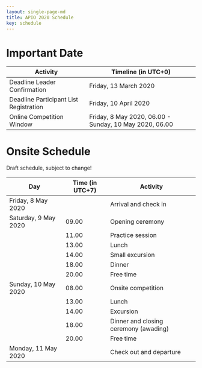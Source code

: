 ```yaml
---
layout: single-page-md
title: APIO 2020 Schedule
key: schedule
---
```


# Important Date

| Activity | Timeline (in UTC+0) |
|----------|----------|
| Deadline Leader Confirmation | Friday, 13 March 2020 |
| Deadline Participant List Registration | Friday, 10 April 2020 |
| Online Competition Window | Friday, 8 May 2020, 06.00 - Sunday, 10 May 2020, 06.00 |


# Onsite Schedule

Draft schedule, subject to change!

| Day | Time (in UTC+7) | Activity |
|-----|------|----------|
| Friday, 8 May 2020   |       | Arrival and check in |
| Saturday, 9 May 2020 | 09.00 | Opening ceremony |
|                      | 11.00 | Practice session |
|                      | 13.00 | Lunch |
|                      | 14.00 | Small excursion |
|                      | 18.00 | Dinner |
|                      | 20.00 | Free time |
| Sunday, 10 May 2020  | 08.00 | Onsite competition |
|                      | 13.00 | Lunch |
|                      | 14.00 | Excursion |
|                      | 18.00 | Dinner and closing ceremony (awading) |
|                      | 20.00 | Free time |
| Monday, 11 May 2020  |       | Check out and departure |